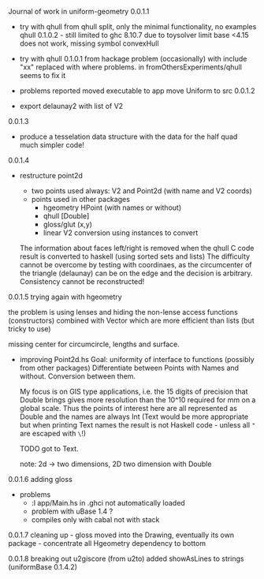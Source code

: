 Journal of work in uniform-geometry
0.0.1.1
- try with qhull from qhull split, only the minimal functionality, no examples 
            qhull 0.1.0.2
        - still limited to ghc 8.10.7 due to toysolver limit base <4.15
        does not work, missing symbol convexHull

- try with qhull 0.1.0.1 from hackage
        problem (occasionally) with include "xx" 
        replaced with <xx> where problems. in fromOthersExperiments/qhull
        seems to fix it 
- problems reported
    moved executable to app
    move Uniform to src
0.0.1.2
- export delaunay2 with list of V2 

0.0.1.3
- produce a tesselation data structure with the data for the half quad 
    much simpler code!

0.0.1.4
- restructure point2d
    - two points used always: V2 and Point2d (with name and V2 coords)
    - points used in other packages 
        - hgeometry HPoint (with names or without)
        - qhull [Double]
        - gloss/glut (x,y)
        - linear V2
        conversion using instances to convert
        
    The information about faces left/right is removed when the qhull C code result is converted to haskell (using sorted sets and lists)
    The difficulty cannot be overcome by testing with coordinaes, as 
    the circumcenter of the triangle (delaunay) can be on the edge and the decision is arbitrary. Consistency cannot be reconstructed!

0.0.1.5 trying again with hgeometry

the problem is using lenses and hiding the non-lense access functions (constructors) combined with Vector which are more efficient than lists (but tricky to use)

missing center for circumcircle, lengths and surface. 

- improving Point2d.hs
    Goal: uniformity of interface to functions (possibly from other packages)
    Differentiate between Points with Names and without. Conversion between them.

    My focus is on GIS type applications, i.e. the 15 digits of precision that Double brings gives  more resolution than the 10^10 required for mm on a global scale. Thus the points of interest here are all represented as Double and the names are always Int (Text would be more appropriate but when printing Text names the result is not Haskell code - unless all `"` are escaped with `\`!)
    
    TODO got to Text.

    note: 2d -> two dimensions, 2D two dimension with Double 

0.0.1.6 adding gloss
- problems 
    - :l app/Main.hs in .ghci not automatically loaded
    - problem with uBase 1.4 ?
    - compiles only with cabal not with stack

0.0.1.7 cleaning up 
    - gloss moved into the Drawing, eventually its own package
    - concentrate all Hgeometry dependency to bottom

0.0.1.8 breaking out u2giscore (from u2to)
    added showAsLines to strings (uniformBase 0.1.4.2)